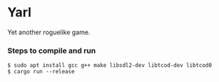 # Yarl

Yet another roguelike game.

### Steps to compile and run
```console
$ sudo apt install gcc g++ make libsdl2-dev libtcod-dev libtcod0
$ cargo run --release
```